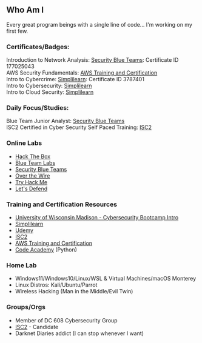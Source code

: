 ## Who Am I

Every great program beings with a single line of code... I'm working on my first few.

### Certificates/Badges:  
  
Introduction to Network Analysis: [Security Blue Teams](https://securityblue.team/): Certificate ID 177025043  
AWS Security Fundamentals: [AWS Training and Certification](https://www.aws.training/)  
Intro to Cybercrime: [Simplilearn](https://www.simplilearn.com/): Certificate ID 3787401  
Intro to Cybersecurity: [Simplilearn](https://www.simplilearn.com/)  
Intro to Cloud Security: [Simplilearn](https://www.simplilearn.com/)  

### Daily Focus/Studies:   
  
Blue Team Junior Analyst: [Security Blue Teams](https://securityblue.team/)  
ISC2 Certified in Cyber Security Self Paced Training: [ISC2](https://www.isc2.org/)

### Online Labs
  * [Hack The Box](www.hackthebox.com)
  * [Blue Team Labs](https://blueteamlabs.online/)
  * [Security Blue Teams](https://securityblue.team/)
  * [Over the Wire](https://overthewire.org/wargames/)
  * [Try Hack Me](https://tryhackme.com/)
  * [Let's Defend](https://letsdefend.io/)

### Training and Certification Resources
  * [University of Wisconsin Madison - Cybersecurity Bootcamp Intro](https://digitalskills.wisc.edu/cybersecurity/cyber-security-training-and-certification-options/)
  * [Simplilearn](https://www.simplilearn.com/)
  * [Udemy](https://www.udemy.com/)
  * [ISC2](https://www.isc2.org/)
  * [AWS Training and Certification](https://www.aws.training/)
  * [Code Academy](https://www.codecademy.com/) (Python)

### Home Lab
  * Windows11/Windows10/Linux/WSL & Virtual Machines/macOS Monterey
  * Linux Distros: Kali/Ubuntu/Parrot
  * Wireless Hacking (Man in the Middle/Evil Twin)

### Groups/Orgs
  * Member of DC 608 Cybersecurity Group
  * [ISC2](https://www.isc2.org/) - Candidate
  * Darknet Diaries addict (I can stop whenever I want)
